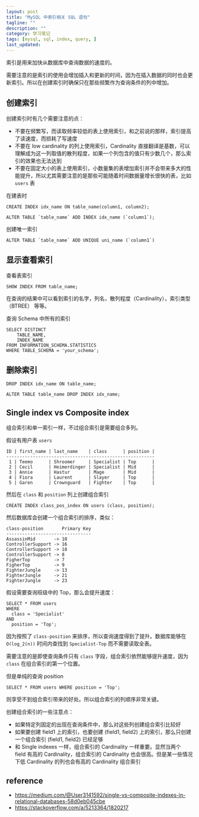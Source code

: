 ```yaml
---
layout: post
title: "MySQL 中索引相关 SQL 语句"
tagline: ""
description: ""
category: 学习笔记
tags: [mysql, sql, index, query, ]
last_updated:
---
```


索引是用来加快从数据库中查询数据的速度的。

需要注意的是索引的使用会增加插入和更新的时间，因为在插入数据的同时也会更新索引。所以在创建索引时确保只在那些频繁作为查询条件的列中增加。


## 创建索引
创建索引时有几个需要注意的点：

- 不要在频繁写，而读取频率较低的表上使用索引，和之前说的那样，索引提高了读速度，而损耗了写速度
- 不要在 low cardinality 的列上使用索引，Cardinality 直接翻译是基数，可以理解成为这一列取值的散列程度，如果一个列包含的值只有少数几个，那么索引的效果也无法达到
- 不要在固定大小的表上使用索引，小数量集的表增加索引并不会带来多大的性能提升，所以尤其需要注意的是那些可能随着时间数据量增长很快的表，比如 `users` 表

在建表时

    CREATE INDEX idx_name ON table_name(column1, column2);

    ALTER TABLE `table_name` ADD INDEX idx_name (`column1`);

创建唯一索引

    ALTER TABLE `table_name` ADD UNIQUE uni_name (`column1`)

## 显示查看索引
查看表索引

    SHOW INDEX FROM table_name;

在查询的结果中可以看到索引的名字，列名，散列程度（Cardinality），索引类型（BTREE） 等等。

查询 Schema 中所有的索引

    SELECT DISTINCT
        TABLE_NAME,
        INDEX_NAME
    FROM INFORMATION_SCHEMA.STATISTICS
    WHERE TABLE_SCHEMA = 'your_schema';

## 删除索引

    DROP INDEX idx_name ON table_name;

    ALTER TABLE table_name DROP INDEX idx_name;


## Single index vs Composite index
组合索引和单一索引一样，不过组合索引是需要组合多列。

假设有用户表 `users`

    ID | first_name | last_name    | class      | position |
    --------------------------------------------------------
     1 | Teemo      | Shroomer     | Specialist | Top      |
     2 | Cecil      | Heimerdinger | Specialist | Mid      |
     3 | Annie      | Hastur       | Mage       | Mid      |
     4 | Fiora      | Laurent      | Slayer     | Top      |
     5 | Garen      | Crownguard   | Fighter    | Top      |

然后在 `class` 和 `position` 列上创建组合索引

    CREATE INDEX class_pos_index ON users (class, position);

然后数据库会创建一个组合索引的排序，类似：

    class-position       Primary Key
    --------------------------------
    AssassinMid       -> 10
    ControllerSupport -> 16
    ControllerSupport -> 18
    ControllerSupport -> 8
    FigherTop         -> 7
    FigherTop         -> 9
    FighterJungle     -> 13
    FighterJungle     -> 21
    FighterJungle     -> 23

假设需要查询班级中的 Top，那么会提升速度：

    SELECT * FROM users
    WHERE
      class = 'Specialist'
    AND
      position = 'Top';

因为按照了 `class-position` 来排序，所以查询速度得到了提升。数据库能够在 `O(log_2(n))` 时间内查找到 `Specialist-Top` 而不需要读取全表。

需要注意的是即使查询条件只有 `class` 字段，组合索引依然能够提升速度，因为`class` 在组合索引的第一个位置。

但是单纯的查询 position

    SELECT * FROM users WHERE position = 'Top';

则享受不到组合索引带来的好处。所以组合索引的列顺序非常关键。

创建组合索引的一些注意点：

- 如果特定列固定的出现在查询条件中，那么对这些列创建组合索引比较好
- 如果要创建 field1 上的索引，也要创建 (field1, field2) 上的索引，那么只创建一个组合索引 (field1, field2) 已经足够
- 和 Single indexes 一样，组合索引的 Cardinality 一样重要。显然当两个 field 有高的 Cardinality，组合索引的 Cardinality 也会很高。但是某一些情况下低 Cardinality 的列也会有高的 Cardinality 组合索引


## reference

- <https://medium.com/@User3141592/single-vs-composite-indexes-in-relational-databases-58d0eb045cbe>
- <https://stackoverflow.com/a/5213364/1820217>
